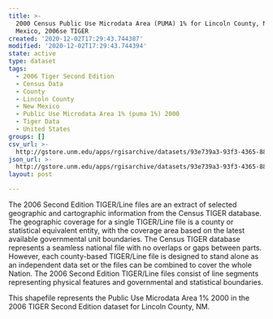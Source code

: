 ```yaml
---
title: >-
  2000 Census Public Use Microdata Area (PUMA) 1% for Lincoln County, New
  Mexico, 2006se TIGER
created: '2020-12-02T17:29:43.744387'
modified: '2020-12-02T17:29:43.744394'
state: active
type: dataset
tags:
  - 2006 Tiger Second Edition
  - Census Data
  - County
  - Lincoln County
  - New Mexico
  - Public Use Microdata Area 1% (puma 1%) 2000
  - Tiger Data
  - United States
groups: []
csv_url: >-
  http://gstore.unm.edu/apps/rgisarchive/datasets/93e739a3-93f3-4365-88c7-136e14b5f05f/tgr2006se_linc_puma1.derived.csv
json_url: >-
  http://gstore.unm.edu/apps/rgisarchive/datasets/93e739a3-93f3-4365-88c7-136e14b5f05f/tgr2006se_linc_puma1.derived.json
layout: post

---
```

The 2006 Second Edition TIGER/Line files are an extract of selected geographic and cartographic information from the Census TIGER database.  The geographic coverage for a single TIGER/Line file is a county or statistical equivalent entity, with the coverage area based on the latest available governmental unit boundaries. The Census TIGER database represents a seamless national file with no overlaps or gaps between parts.  However, each county-based TIGER/Line file is designed to stand alone as an independent data set or the files can be combined to cover the whole Nation.  The 2006 Second Edition  TIGER/Line files consist of line segments representing physical features and governmental and statistical boundaries.

This shapefile represents the Public Use Microdata Area 1% 2000 in the 2006 TIGER Second Edition dataset for Lincoln County, NM.
